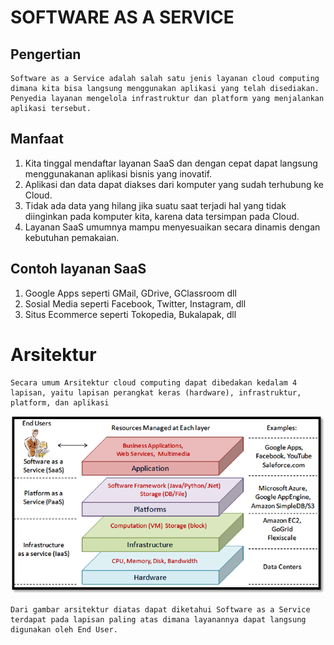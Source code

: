 # SOFTWARE AS A SERVICE

## Pengertian
    Software as a Service adalah salah satu jenis layanan cloud computing dimana kita bisa langsung menggunakan aplikasi yang telah disediakan. Penyedia layanan mengelola infrastruktur dan platform yang menjalankan aplikasi tersebut.

## Manfaat
1. Kita tinggal mendaftar layanan SaaS dan dengan cepat dapat langsung menggunakanan aplikasi bisnis yang inovatif.
2. Aplikasi dan data dapat diakses dari komputer yang sudah terhubung ke Cloud.
3. Tidak ada data yang hilang jika suatu saat terjadi hal yang tidak diinginkan pada komputer kita, karena data tersimpan pada Cloud.
4. Layanan SaaS umumnya mampu menyesuaikan secara dinamis dengan kebutuhan pemakaian.

## Contoh layanan SaaS
1. Google Apps seperti GMail, GDrive, GClassroom dll
2. Sosial Media seperti Facebook, Twitter, Instagram, dll
3. Situs Ecommerce seperti Tokopedia, Bukalapak, dll

# Arsitektur
    Secara umum Arsitektur cloud computing dapat dibedakan kedalam 4 lapisan, yaitu lapisan perangkat keras (hardware), infrastruktur, platform, dan aplikasi

![Gambar langkah mengelola repo](img/architecture.png)

    Dari gambar arsitektur diatas dapat diketahui Software as a Service terdapat pada lapisan paling atas dimana layanannya dapat langsung digunakan oleh End User.